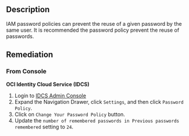 ## Description

IAM password policies can prevent the reuse of a given password by the same user. It is recommended the password policy prevent the reuse of passwords.

## Remediation

### From Console

**OCI Identity Cloud Service (IDCS)**

1. Login to [IDCS Admin Console](https://www.oracle.com/security/cloud-security/identity-cloud/)
2. Expand the Navigation Drawer, click `Settings`, and then click `Password Policy`.
3. Click on `Change Your Password Policy` button.
4. Update the `number of remembered passwords in Previous passwords remembered` setting to `24`.